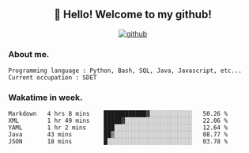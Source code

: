 <h2 align="center">👋 Hello! Welcome to my github! </h2>
<p align="center">
  <a href="https://github.com/usergwen"><img src="https://img.shields.io/badge/GitHub-24292e" alt="github"></a>
</p>

### About me.

```Plain Text
Programming language : Python, Bash, SQL, Java, Javascript, etc...
Current occupation : SDET
```
### Wakatime in week.

<!--START_SECTION:waka-->
```text
Markdown   4 hrs 8 mins    ████████████▓░░░░░░░░░░░░   50.26 % 
XML        1 hr 49 mins    █████▓░░░░░░░░░░░░░░░░░░░   22.06 % 
YAML       1 hr 2 mins     ███░░░░░░░░░░░░░░░░░░░░░░   12.64 % 
Java       43 mins         ██▒░░░░░░░░░░░░░░░░░░░░░░   08.77 % 
JSON       18 mins         █░░░░░░░░░░░░░░░░░░░░░░░░   03.78 % 
```
<!--END_SECTION:waka-->
